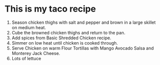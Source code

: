 # This is my taco recipe
1. Season chicken thighs with salt and pepper and brown in a large skillet on medium heat.
2. Cube the browned chicken thighs and return to the pan.
3. Add spices from Basic Shredded Chicken recipe.
4. Simmer on low heat until chicken is cooked through.
5. Serve Chicken on warm Flour Tortillas with Mango Avocado Salsa and Monterey Jack Cheese.
6. Lots of lettuce
